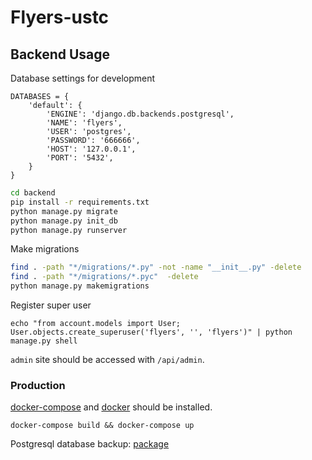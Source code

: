 # Flyers-ustc

## Backend Usage

Database settings for development
```text
DATABASES = {
    'default': {
        'ENGINE': 'django.db.backends.postgresql',
        'NAME': 'flyers',   
        'USER': 'postgres',
        'PASSWORD': '666666',
        'HOST': '127.0.0.1',
        'PORT': '5432',
    }
}
```

```bash
cd backend
pip install -r requirements.txt 
python manage.py migrate
python manage.py init_db
python manage.py runserver
```

Make migrations
```bash
find . -path "*/migrations/*.py" -not -name "__init__.py" -delete
find . -path "*/migrations/*.pyc"  -delete
python manage.py makemigrations
```
Register super user 
```shell
echo "from account.models import User; User.objects.create_superuser('flyers', '', 'flyers')" | python manage.py shell
```
`admin` site should be accessed with `/api/admin`. 


### Production
[docker-compose](https://docs.docker.com/compose/install/) and [docker](https://docs.docker.com/engine/install/) should be installed.
```
docker-compose build && docker-compose up
```

Postgresql database backup: [package](https://hub.docker.com/r/prodrigestivill/postgres-backup-local)